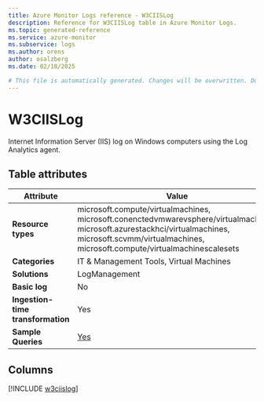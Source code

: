 ```yaml
---
title: Azure Monitor Logs reference - W3CIISLog
description: Reference for W3CIISLog table in Azure Monitor Logs.
ms.topic: generated-reference
ms.service: azure-monitor
ms.subservice: logs
ms.author: orens
author: osalzberg
ms.date: 02/18/2025

# This file is automatically generated. Changes will be overwritten. Do not change this file directly.
---
```


# W3CIISLog

Internet Information Server (IIS) log on Windows computers using the Log Analytics agent.


## Table attributes

|Attribute|Value|
|---|---|
|**Resource types**|microsoft.compute/virtualmachines,<br>microsoft.conenctedvmwarevsphere/virtualmachines,<br>microsoft.azurestackhci/virtualmachines,<br>microsoft.scvmm/virtualmachines,<br>microsoft.compute/virtualmachinescalesets|
|**Categories**|IT & Management Tools, Virtual Machines|
|**Solutions**| LogManagement|
|**Basic log**|No|
|**Ingestion-time transformation**|Yes|
|**Sample Queries**|[Yes](/azure/azure-monitor/reference/queries/w3ciislog)|



## Columns
  
[!INCLUDE [w3ciislog](~/reusable-content/ce-skilling/azure/includes/azure-monitor/reference/tables/w3ciislog-include.md)]

